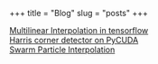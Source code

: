 +++
title = "Blog"
slug = "posts"
+++

[Multilinear Interpolation in tensorflow](multilinear-interpolation-tensorflow)\
[Harris corner detector on PyCUDA](pycuda-corner-detector)\
[Swarm Particle Interpolation](swarm-particle-interpolation)